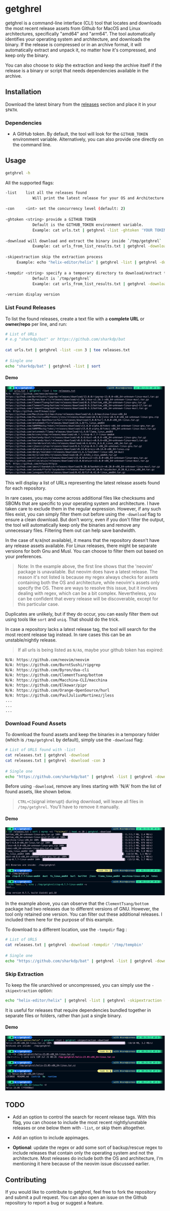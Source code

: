 # getghrel

getghrel is a command-line interface (CLI) tool that locates and downloads the most recent release assets from Github for MacOS and Linux architectures, specifically "amd64" and "arm64". The tool automatically identifies your operating system and architecture, and downloads the binary. If the release is compressed or in an archive format, it will automatically extract and unpack it, no matter how it's compressed, and keep only the binary.

You can also choose to skip the extraction and keep the archive itself if the release is a binary or script that needs dependencies available in the archive.

## Installation

Download the latest binary from the [releases](https://github.com/kavishgr/getghrel/releases) section and place it in your `$PATH`. 

### Dependencies

- A GitHub token. By default, the tool will look for the `GITHUB_TOKEN` environment variable. Alternatively, you can also provide one directly on the command line.

## Usage

```sh
getghrel -h
```

All the supported flags:

```sh
-list    list all the releases found
            Will print the latest release for your OS and Architecture.

-con     <int> set the concurrency level (default: 2)

-ghtoken <string> provide a GITHUB TOKEN
            Default is the GITHUB_TOKEN environment variable.
            Example: cat urls.txt | getghrel -list -ghtoken 'YOUR TOKEN' | sort

-download will download and extract the binary inside `/tmp/getghrel`
            Example: cat urls_from_list_results.txt | getghrel -download 

-skipextraction skip the extraction process
	 Example: echo "helix-editor/helix" | getghrel -list | getghrel -download -skipextraction

-tempdir <string> specify a a temporary directory to download/extract the binaries
            Default is `/tmp/getghrel`
            Example: cat urls_from_list_results.txt | getghrel -download -tempdir /tmp/test

-version display version
```

### List Found Releases

To list the found releases, create a text file with a **complete URL** or **owner/repo** per line, and run:

```sh
# List of URLs
# e.g "sharkdp/bat" or https://github.com/sharkdp/bat

cat urls.txt | getghrel -list -con 3 | tee releases.txt

# Single one
echo "sharkdp/bat" | getghrel -list | sort
```

#### Demo 

![-list](examples/list-flag.jpg)


This will display a list of URLs representing the latest release assets found for each repository.

In rare cases, you may come across additional files like checksums and SBOMs that are specific to your operating system and architecture. I have taken care to exclude them in the regular expression. However, if any such files exist, you can simply filter them out before using the `-download` flag to ensure a clean download. But don't worry, even if you don't filter the output, the tool will automatically keep only the binaries and remove any unnecessary files. Filtering them out can help save bandwidth.

In the case of `N/A`(not available), it means that the repository doesn't have any release assets available. For Linux releases, there might be separate versions for both Gnu and Musl. You can choose to filter them out based on your preferences.

> Note: In the example above, the first line shows that the 'neovim' package is unavailable. But neovim does have a latest release. The reason it's not listed is because my regex always checks for assets containing both the OS and architecture, while neovim's assets only specify the OS. There are ways to resolve this issue, but it involves dealing with regex, which can be a bit complex. Nevertheless, you can be confident that every release will be discoverable, except for this particular case.

Duplicates are unlikely, but if they do occur, you can easily filter them out using tools like `sort` and `uniq`. That should do the trick.

In case a repository lacks a latest release tag, the tool will search for the most recent release tag instead. In rare cases this can be an unstable/nightly release.

> If all urls is being listed as `N/A`s, maybe your github token has expired:

```
N/A: https://github.com/neovim/neovim
N/A: https://github.com/BurntSushi/ripgrep
N/A: https://github.com/Byron/dua-cli
N/A: https://github.com/ClementTsang/bottom
N/A: https://github.com/Macchina-CLI/macchina
N/A: https://github.com/Elkowar/pipr
N/A: https://github.com/Orange-OpenSource/hurl
N/A: https://github.com/PaulJuliusMartinez/jless
...
...
...
```

### Download Found Assets

To download the found assets and keep the binaries in a temporary folder (which is `/tmp/getghrel` by default), simply use the `-download` flag:

```sh
# List of URLS found with -list
cat releases.txt | getghrel -download
cat releases.txt | getghrel -download -con 3

# Single one
echo "https://github.com/sharkdp/bat" | getghrel -list | getghrel -download
```

Before using `-download`, remove any lines starting with 'N/A' from the list of found assets, like shown below.

> `CTRL+C`(signal interupt) during download, will leave all files in `/tmp/getghrel`. You'll have to remove it manually.

#### Demo 

![-download](examples/download-flag.jpg)


In the example above, you can observe that the `ClementTsang/bottom` package had two releases due to different versions of GNU. However, the tool only retained one version. You can filter out these additional releases. I included them here for the purpose of this example.

To download to a different location, use the `-tempdir` flag :

```sh
# List of URLS
cat releases.txt | getghrel -download -tempdir '/tmp/tempbin'

# Single one
echo "https://github.com/sharkdp/bat" | getghrel -list | getghrel -download -tempdir '/tmp/tempbin'
```

### Skip Extraction

To keep the file unarchived or uncompressed, you can simply use the `-skipextraction` option:

```sh
echo "helix-editor/helix" | getghrel -list | getghrel -skipextraction -download
```

It is useful for releases that require dependencies bundled together in separate files or folders, rather than just a single binary.

#### Demo 

![-skipextraction](examples/skipextraction-flag.jpg)

## TODO

- Add an option to control the search for recent release tags. With this flag, you can choose to include the most recent nightly/unstable releases or one below them with `-list`, or skip them altogether. 

- Add an option to include appimages.

- **Optional**: update the regex or add some sort of backup/rescue regex to include releases that contain only the operating system and not the architecture. Most releases do include both the OS and architecture, I'm mentioning it here because of the neovim issue discussed earlier.

## Contributing

If you would like to contribute to getghrel, feel free to fork the repository and submit a pull request. You can also open an issue on the Github repository to report a bug or suggest a feature.
